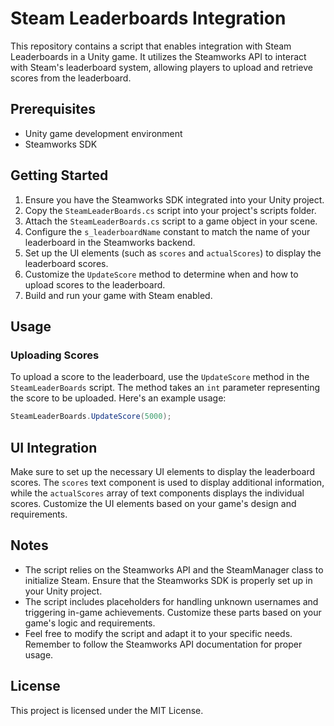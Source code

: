 # Steam Leaderboards Integration

This repository contains a script that enables integration with Steam Leaderboards in a Unity game. It utilizes the Steamworks API to interact with Steam's leaderboard system, allowing players to upload and retrieve scores from the leaderboard.

## Prerequisites

- Unity game development environment
- Steamworks SDK

## Getting Started

1. Ensure you have the Steamworks SDK integrated into your Unity project.
2. Copy the `SteamLeaderBoards.cs` script into your project's scripts folder.
3. Attach the `SteamLeaderBoards.cs` script to a game object in your scene.
4. Configure the `s_leaderboardName` constant to match the name of your leaderboard in the Steamworks backend.
5. Set up the UI elements (such as `scores` and `actualScores`) to display the leaderboard scores.
6. Customize the `UpdateScore` method to determine when and how to upload scores to the leaderboard.
7. Build and run your game with Steam enabled.

## Usage

### Uploading Scores

To upload a score to the leaderboard, use the `UpdateScore` method in the `SteamLeaderBoards` script. The method takes an `int` parameter representing the score to be uploaded. Here's an example usage:

```csharp
SteamLeaderBoards.UpdateScore(5000);
```

## UI Integration

Make sure to set up the necessary UI elements to display the leaderboard scores. The `scores` text component is used to display additional information, while the `actualScores` array of text components displays the individual scores. Customize the UI elements based on your game's design and requirements.

## Notes

- The script relies on the Steamworks API and the SteamManager class to initialize Steam. Ensure that the Steamworks SDK is properly set up in your Unity project.
- The script includes placeholders for handling unknown usernames and triggering in-game achievements. Customize these parts based on your game's logic and requirements.
- Feel free to modify the script and adapt it to your specific needs. Remember to follow the Steamworks API documentation for proper usage.

## License

This project is licensed under the MIT License.
